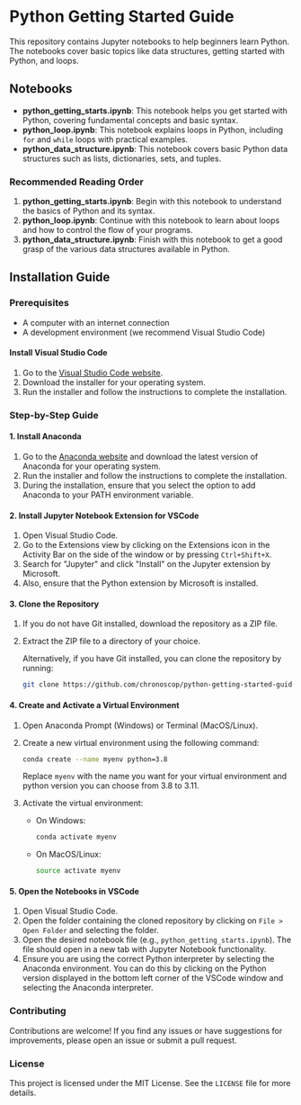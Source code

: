 # Python Getting Started Guide

This repository contains Jupyter notebooks to help beginners learn Python. The notebooks cover basic topics like data structures, getting started with Python, and loops.

## Notebooks

- **python_getting_starts.ipynb**: This notebook helps you get started with Python, covering fundamental concepts and basic syntax.
- **python_loop.ipynb**: This notebook explains loops in Python, including `for` and `while` loops with practical examples.
- **python_data_structure.ipynb**: This notebook covers basic Python data structures such as lists, dictionaries, sets, and tuples.

### Recommended Reading Order

1. **python_getting_starts.ipynb**: Begin with this notebook to understand the basics of Python and its syntax.
2. **python_loop.ipynb**: Continue with this notebook to learn about loops and how to control the flow of your programs.
3. **python_data_structure.ipynb**: Finish with this notebook to get a good grasp of the various data structures available in Python.

## Installation Guide

### Prerequisites

- A computer with an internet connection
- A development environment (we recommend Visual Studio Code)

#### Install Visual Studio Code

1. Go to the [Visual Studio Code website](https://code.visualstudio.com/).
2. Download the installer for your operating system.
3. Run the installer and follow the instructions to complete the installation.

### Step-by-Step Guide

#### 1. Install Anaconda

1. Go to the [Anaconda website](https://www.anaconda.com/products/distribution) and download the latest version of Anaconda for your operating system.
2. Run the installer and follow the instructions to complete the installation.
3. During the installation, ensure that you select the option to add Anaconda to your PATH environment variable.

#### 2. Install Jupyter Notebook Extension for VSCode

1. Open Visual Studio Code.
2. Go to the Extensions view by clicking on the Extensions icon in the Activity Bar on the side of the window or by pressing `Ctrl+Shift+X`.
3. Search for "Jupyter" and click "Install" on the Jupyter extension by Microsoft.
4. Also, ensure that the Python extension by Microsoft is installed.

#### 3. Clone the Repository

1. If you do not have Git installed, download the repository as a ZIP file.

2. Extract the ZIP file to a directory of your choice.

   Alternatively, if you have Git installed, you can clone the repository by running:

   ```bash
   git clone https://github.com/chronoscop/python-getting-started-guide.git
   ```

#### 4. Create and Activate a Virtual Environment

1. Open Anaconda Prompt (Windows) or Terminal (MacOS/Linux).

2. Create a new virtual environment using the following command:

   ```bash
   conda create --name myenv python=3.8
   ```

   Replace `myenv` with the name you want for your virtual environment and python version you can choose from 3.8 to 3.11.

3. Activate the virtual environment:

   - On Windows:

     ```bash
     conda activate myenv
     ```

   - On MacOS/Linux:

     ```bash
     source activate myenv
     ```

#### 5. Open the Notebooks in VSCode

1. Open Visual Studio Code.
2. Open the folder containing the cloned repository by clicking on `File > Open Folder` and selecting the folder.
3. Open the desired notebook file (e.g., `python_getting_starts.ipynb`). The file should open in a new tab with Jupyter Notebook functionality.
4. Ensure you are using the correct Python interpreter by selecting the Anaconda environment. You can do this by clicking on the Python version displayed in the bottom left corner of the VSCode window and selecting the Anaconda interpreter.

### Contributing

Contributions are welcome! If you find any issues or have suggestions for improvements, please open an issue or submit a pull request.

### License

This project is licensed under the MIT License. See the `LICENSE` file for more details.
